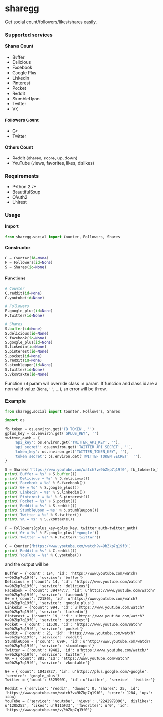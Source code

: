 sharegg
=======

Get social count/followers/likes/shares easily.

### Supported services

#### Shares Count

- Buffer
- Delicious
- Facebook
- Google Plus
- Linkedin
- Pinterest
- Pocket
- Reddit
- StumbleUpon
- Twitter
- VK

#### Followers Count

- G+
- Twitter

#### Others Count

- Reddit (shares, score, up, down)
- YouTube (views, favorites, likes, dislikes)

### Requirements

- Python 2.7+
- BeautifulSoup
- OAuth2
- Unirest

### Usage

#### Import

```python
from sharegg.social import Counter, Followers, Shares
```

#### Constructor

```python
C = Counter(id=None)
F = Followers(id=None)
S = Shares(id=None)
```

#### Functions

```python
# Counter
C.reddit(id=None)
C.youtube(id=None)

# Followers
F.google_plus(id=None)
F.twitter(id=None)

# Shares
S.buffer(id=None)
S.delicious(id=None)
S.facebook(id=None)
S.google_plus(id=None)
S.linkedin(id=None)
S.pinterest(id=None)
S.pocket(id=None)
S.reddit(id=None)
S.stumbleupon(id=None)
S.twitter(id=None)
S.vkontakte(id=None)
```

Function `id` param will override class `id` param.
If function and class id are a non valid value (`None`, `''`, ...), an error will be throw.

### Example

```python
from sharegg.social import Counter, Followers, Shares

import os

fb_token = os.environ.get('FB_TOKEN', '')
gplus_key = os.environ.get('GPLUS_KEY', '')
twitter_auth = {
    'api_key': os.environ.get('TWITTER_API_KEY', ''),
    'api_secret': os.environ.get('TWITTER_API_SECRET', ''),
    'token_key': os.environ.get('TWITTER_TOKEN_KEY', ''),
    'token_secret': os.environ.get('TWITTER_TOKEN_SECRET', ''),
}

S = Shares('https://www.youtube.com/watch?v=9bZkp7q19f0', fb_token=fb_token)
print('Buffer = %s' % S.buffer())
print('Delicious = %s' % S.delicious())
print('Facebook = %s' % S.facebook())
print('G+ = %s' % S.google_plus())
print('Linkedin = %s' % S.linkedin())
print('Pinterest = %s' % S.pinterest())
print('Pocket = %s' % S.pocket())
print('Reddit = %s' % S.reddit())
print('StumbleUpon = %s' % S.stumbleupon())
print('Twitter = %s' % S.twitter())
print('VK = %s' % S.vkontakte())

F = Followers(gplus_key=gplus_key, twitter_auth=twitter_auth)
print('G+ = %s' % F.google_plus('+google'))
print('Twitter = %s' % F.twitter('twitter'))

C = Counter('https://www.youtube.com/watch?v=9bZkp7q19f0')
print('Reddit = %s' % C.reddit())
print('YouTube = %s' % C.youtube())
```

and the output will be

```
Buffer = {'count': 124, 'id': 'https://www.youtube.com/watch?v=9bZkp7q19f0', 'service': 'buffer'}
Delicious = {'count': 14, 'id': 'https://www.youtube.com/watch?v=9bZkp7q19f0', 'service': 'delicious'}
Facebook = {'count': 39474777, 'id': u'https://www.youtube.com/watch?v=9bZkp7q19f0', 'service': 'facebook'}
G+ = {'count': 721806, 'id': u'https://www.youtube.com/watch?v=9bZkp7q19f0', 'service': 'google_plus'}
Linkedin = {'count': 994, 'id': u'https://www.youtube.com/watch?v=9bZkp7q19f0', 'service': 'linkedin'}
Pinterest = {'count': 19, 'id': u'https://www.youtube.com/watch?v=9bZkp7q19f0', 'service': 'pinterest'}
Pocket = {'count': 11530, 'id': 'https://www.youtube.com/watch?v=9bZkp7q19f0', 'service': 'pocket'}
Reddit = {'count': 25, 'id': 'https://www.youtube.com/watch?v=9bZkp7q19f0', 'service': 'reddit'}
StumbleUpon = {'count': 6994, 'id': u'http://www.youtube.com/watch?v=9bZkp7q19f0', 'service': 'stumbleupon'}
Twitter = {'count': 49482, 'id': u'https://www.youtube.com/watch/?v=9bZkp7q19f0', 'service': 'twitter'}
VK = {'count': 881, 'id': 'https://www.youtube.com/watch?v=9bZkp7q19f0', 'service': 'vkontakte'}

G+ = {'count': 10438727, 'id': u'https://plus.google.com/+google', 'service': 'google_plus'}
Twitter = {'count': 35259091, 'id': u'twitter', 'service': 'twitter'}

Reddit = {'service': 'reddit', 'downs': 0, 'shares': 25, 'id': 'https://www.youtube.com/watch?v=9bZkp7q19f0', 'score': 1284, 'ups': 1284}
YouTube = {'service': 'youtube', 'views': u'2242979096', 'dislikes': u'1205252', 'likes': u'9115933', 'favorites': u'0', 'id': 'https://www.youtube.com/v/9bZkp7q19f0'}
```